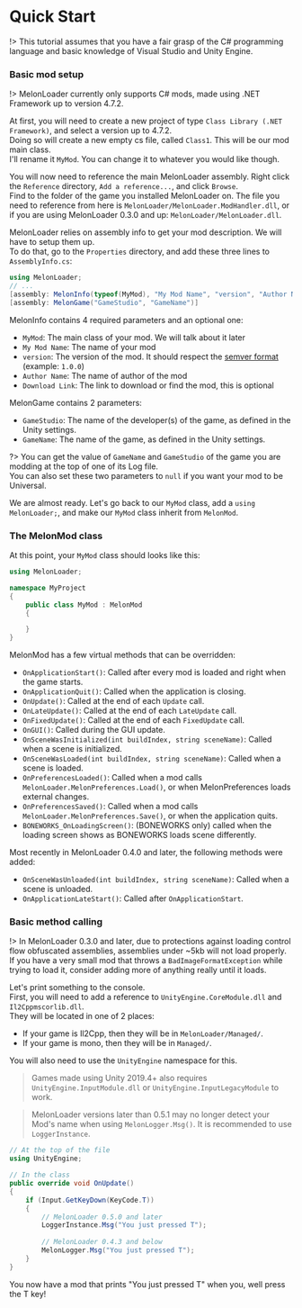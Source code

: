 # Quick Start

!> This tutorial assumes that you have a fair grasp of the C# programming language and basic knowledge of Visual Studio and Unity Engine.

### Basic mod setup

!> MelonLoader currently only supports C# mods, made using .NET Framework up to version 4.7.2.

At first, you will need to create a new project of type `Class Library (.NET Framework)`, and select a version up to 4.7.2.<br>
Doing so will create a new empty cs file, called `Class1`. This will be our mod main class.<br>
I'll rename it `MyMod`. You can change it to whatever you would like though.

You will now need to reference the main MelonLoader assembly. Right click the `Reference` directory, `Add a reference...`, and click `Browse`.<br/>
Find to the folder of the game you installed MelonLoader on. The file you need to reference from here is `MelonLoader/MelonLoader.ModHandler.dll`, or if you are using MelonLoader 0.3.0 and up: `MelonLoader/MelonLoader.dll`.

MelonLoader relies on assembly info to get your mod description. We will have to setup them up.<br>
To do that, go to the `Properties` directory, and add these three lines to `AssemblyInfo.cs`:
```cs
using MelonLoader;
// ...
[assembly: MelonInfo(typeof(MyMod), "My Mod Name", "version", "Author Name")]
[assembly: MelonGame("GameStudio", "GameName")]
```
MelonInfo contains 4 required parameters and an optional one:
- `MyMod`: The main class of your mod. We will talk about it later
- `My Mod Name`: The name of your mod
- `version`: The version of the mod. It should respect the [semver format](https://semver.org/) (example: `1.0.0`)
- `Author Name`: The name of author of the mod
- `Download Link`: The link to download or find the mod, this is optional

MelonGame contains 2 parameters:
- `GameStudio`: The name of the developer(s) of the game, as defined in the Unity settings.
- `GameName`: The name of the game, as defined in the Unity settings.

?> You can get the value of `GameName` and `GameStudio` of the game you are modding at the top of one of its Log file.<br/>You can also set these two parameters to `null` if you want your mod to be Universal.

We are almost ready. Let's go back to our `MyMod` class, add a `using MelonLoader;`, and make our `MyMod` class inherit from `MelonMod`.

### The MelonMod class

At this point, your `MyMod` class should looks like this:
```cs
using MelonLoader;

namespace MyProject
{
    public class MyMod : MelonMod
    {

    }
}
```

MelonMod has a few virtual methods that can be overridden:
 - `OnApplicationStart()`: Called after every mod is loaded and right when the game starts.
 - `OnApplicationQuit()`: Called when the application is closing.
 - `OnUpdate()`: Called at the end of each `Update` call.
 - `OnLateUpdate()`: Called at the end of each `LateUpdate` call.
 - `OnFixedUpdate()`: Called at the end of each `FixedUpdate` call.
 - `OnGUI()`: Called during the GUI update.
 - `OnSceneWasInitialized(int buildIndex, string sceneName)`: Called when a scene is initialized.
 - `OnSceneWasLoaded(int buildIndex, string sceneName)`: Called when a scene is loaded.
 - `OnPreferencesLoaded()`: Called when a mod calls `MelonLoader.MelonPreferences.Load()`, or when MelonPreferences loads external changes.
 - `OnPreferencesSaved()`: Called when a mod calls `MelonLoader.MelonPreferences.Save()`, or when the application quits.
 - `BONEWORKS_OnLoadingScreen()`: (BONEWORKS only) called when the loading screen shows as BONEWORKS loads scene differently.

Most recently in MelonLoader 0.4.0 and later, the following methods were added:
 - `OnSceneWasUnloaded(int buildIndex, string sceneName)`: Called when a scene is unloaded.
 - `OnApplicationLateStart()`: Called after `OnApplicationStart`.

### Basic method calling

!> In MelonLoader 0.3.0 and later, due to protections against loading control flow obfuscated assemblies, assemblies under ~5kb will not load properly. If you have a very small mod that throws a `BadImageFormatException` while trying to load it, consider adding more of anything really until it loads.

Let's print something to the console.<br>
First, you will need to add a reference to `UnityEngine.CoreModule.dll` and `Il2Cppmscorlib.dll`.<br>
They will be located in one of 2 places:
- If your game is Il2Cpp, then they will be in `MelonLoader/Managed/`. 
- If your game is mono, then they will be in `Managed/`.

You will also need to use the `UnityEngine` namespace for this.
> Games made using Unity 2019.4+ also requires `UnityEngine.InputModule.dll` or `UnityEngine.InputLegacyModule` to work.

> MelonLoader versions later than 0.5.1 may no longer detect your Mod's name when using `MelonLogger.Msg()`. It is recommended to use `LoggerInstance`.
```cs
// At the top of the file
using UnityEngine;

// In the class
public override void OnUpdate()
{
    if (Input.GetKeyDown(KeyCode.T))
    {
        // MelonLoader 0.5.0 and later
        LoggerInstance.Msg("You just pressed T");
        
        // MelonLoader 0.4.3 and below
        MelonLogger.Msg("You just pressed T");
    }
}
```

You now have a mod that prints "You just pressed T" when you, well press the T key!
